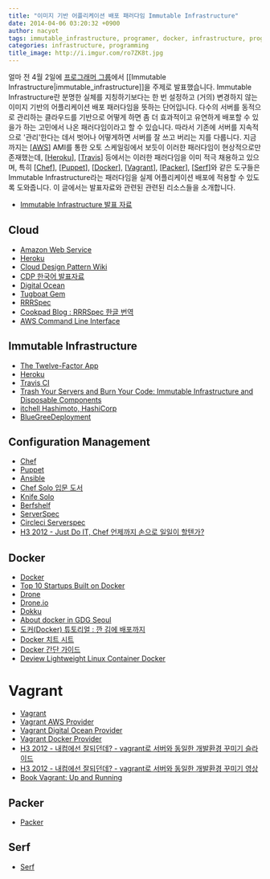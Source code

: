 ```yaml
---
title: "이미지 기반 어플리케이션 배포 패러다임 Immutable Infrastructure"
date: 2014-04-06 03:20:32 +0900
author: nacyot
tags: immutable_infrastructure, programer, docker, infrastructure, programming
categories: infrastructure, programming
title_image: http://i.imgur.com/ro7ZK8t.jpg
---
```


얼마 전 4월 2일에 [프로그래머 그룹][programer]에서 [[Immutable Infrastructure|immutable_infrastructure]]을 주제로 발표했습니다. Immutable Infrastructure란 분명한 실체를 지칭하기보다는 한 번 설정하고 (거의) 변경하지 않는 이미지 기반의 어플리케이션 배포 패러다임을 뜻하는 단어입니다. 다수의 서버를 동적으로 관리하는 클라우드를 기반으로 어떻게 하면 좀 더 효과적이고 유연하게 배포할 수 있을가 하는 고민에서 나온 패러다임이라고 할 수 있습니다. 따라서 기존에 서버를 지속적으로 '관리'한다는 데서 벗어나 어떻게하면 서버를 잘 쓰고 버리는 지를 다룹니다. 지금까지는 [[AWS]] AMI를 통한 오토 스케일링에서 보듯이 이러한 패러다임이 현상적으로만 존재했는데, [[Heroku]], [[Travis]] 등에서는 이러한 패러다임을 이미 적극 채용하고 있으며, 특히 [[Chef]], [[Puppet]], [[Docker]], [[Vagrant]], [[Packer]], [[Serf]]와 같은 도구들은 Immutable Infrastructure라는 패러다임을 실제 어플리케이션 배포에 적용할 수 있도록 도와줍니다. 이 글에서는 발표자료와 관련된 관련된 리소스들을 소개합니다.

* [Immutable Infrastructure 발표 자료][slides]

[programer]: https://www.facebook.com/groups/programer.io/
[slides]: /presentations/immutable_infrastructure

<!--more-->

## Cloud

* [Amazon Web Service][aws]
* [Heroku][heroku]
* [Cloud Design Pattern Wiki][cdp]
* [CDP 한국어 발표자료][tamakawa]
* [Digital Ocean][digital_ocean]
* [Tugboat Gem][tugboat]
* [RRRSpec][rrrspec]
* [Cookpad Blog : RRRSpec 한글 번역][rrrspec]
* [AWS Command Line Interface][awscli]

[aws]: http://aws.amazon.com/
[heroku]: https://www.heroku.com/
[cdp]: http://en.clouddesignpattern.org/index.php/Main_Page
[tamakawa]:  http://www.slideshare.net/kentamagawa/aws-cloud-design-pattenr-korean-cdp-seminar-in-korea
[digital_ocean]: [https://digitalocean.com/]
[rrrspec]: https://github.com/cookpad/rrrspec
[rrrspec_kr]: https://gist.github.com/marocchino/9738532
[tugboat]: https://github.com/pearkes/tugboat
[awscli]: http://aws.amazon.com/cli/

## Immutable Infrastructure

* [The Twelve-Factor App][12_factor]
* [Heroku][heroku]
* [Travis CI][travis]
* [Trash Your Servers and Burn Your Code: Immutable Infrastructure and Disposable Components][disposable]
* [itchell Hashimoto, HashiCorp][ii_hashi]
* [BlueGreeDeployment][bluegreen]


[12_factor]: http://12factor.net/
[heroku]: http://heroku.com
[Travis]: http://travis-ci.org
[disposable]: http://chadfowler.com/blog/2013/06/23/immutable-deployments/
[ii_hashi]: http://www.slideshare.net/profyclub_ru/8-mitchell-hashimoto-hashicorp
[bluegreen]: http://shop.oreilly.com/product/0636920026358.do

## Configuration Management

* [Chef][chef]
* [Puppet][puppet]
* [Ansible][ansible]
* [Chef Solo 입문 도서][chef_solo]
* [Knife Solo][knife_solo]
* [Berfshelf][berfshelf]
* [ServerSpec][serverspec]
* [Circleci Serverspec][infrastructure_as_code]
* [H3 2012 - Just Do IT, Chef 언제까지 손으로 일일이 할텐가?][h3_chef_youtube]

[puppet]: http://puppetlabs.com/
[ansible]: http://www.ansible.com/home
[chef]: http://www.getchef.com/chef/
[chef_solo]: http://book.daum.net/detail/book.do?bookid=KOR9788994506890&introCpID=YE
[knife_solo]: http://matschaffer.github.io/knife-solo/
[berfshelf]: http://berkshelf.com/
[serverspec]: http://serverspec.org/
[infrastructure_as_code]: https://github.com/naoya/circleci-serverspec/pull/1
[h3_chef_youtube]: http://www.youtube.com/watch?v=ruAdx8-1a5s

## Docker

* [Docker][docker]
* [Top 10 Startups Built on Docker][10_start]
* [Drone][drone]
* [Drone.io][drone.io]
* [Dokku][dokku]
* [About docker in GDG Seoul][gdg]
* [도커(Docker) 튜토리얼 : 깐 김에 배포까지][docker_introduction]
* [Docker 치트 시트][docker_cheat_sheet]
* [Docker 간단 가이드][docker_simple]
* [Deview Lightweight Linux Container Docker][docker_deview]

[docker]: https://www.docker.io/
[10_start]: http://www.centurylinklabs.com/top-10-startups-built-on-docker/
[drone]: https://github.com/drone/drone
[drone.io]: https://drone.io
[dokku]: https://github.com/progrium/dokku
[gdg]: http://www.slideshare.net/modestjude/about-docker-in-gdg-seoul
[docker_introduction]: http://blog.nacyot.com/articles/2014-01-27-easy-deploy-with-docker/
[docker_cheat_sheet]: https://gist.github.com/nacyot/8366310
[docker_simple]: http://www.slideshare.net/raccoonyy/docker-28358999
[docker_deview]: http://deview.kr/2013/detail.nhn?topicSeq=45

# Vagrant

* [Vagrant][vagrant]
* [Vagrant AWS Provider][ec2_provider]
* [Vagrant Digital Ocean Provider][do_provider]
* [Vagrant Docker Provider][docker_provider]
* [H3 2012 - 내컴에선 잘되던데? - vagrant로 서버와 동일한 개발환경 꾸미기 슬라이드][h3_vagrant]
* [H3 2012 - 내컴에선 잘되던데? - vagrant로 서버와 동일한 개발환경 꾸미기 영상][h3_vagrant_youtube]
* [Book Vagrant: Up and Running][vagrant_up_and_run]

[vagrant]: http://www.vagrantup.com/
[ec2_provider]: https://github.com/mitchellh/vagrant-aws
[do_provider]: https://github.com/smdahlen/vagrant-digitalocean
[docker_provider]: https://github.com/fgrehm/docker-provider
[h3_vagrant]: http://www.slideshare.net/kthcorp/h3-2012-vagrant
[h3_vagrant_youtube]: http://www.youtube.com/watch?v=BWHX7u5NEtE
[vagrant_up_and_run]: http://shop.oreilly.com/product/0636920026358.do

## Packer

* [Packer][packer]

[packer]: http://www.packer.io/

## Serf

* [Serf][serf]

[serf]: http://www.serfdom.io/
